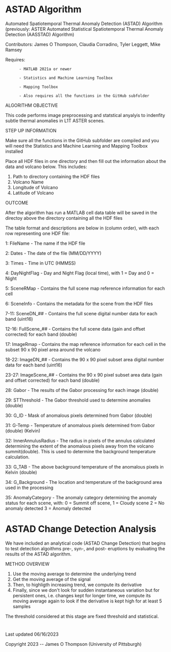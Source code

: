 # ASTAD Algorithm
 Automated Spatiotemporal Thermal Anomaly Detection (ASTAD) Algorithm 
 (previously: ASTER Automated Statistical Spatiotemporal Thermal Anomaly Detection (AASSTAD) Algorithm) 

Contributors: James O Thompson, Claudia Corradino, Tyler Leggett, Mike Ramsey

Requires: 

          - MATLAB 2021a or newer

          - Statistics and Machine Learning Toolbox
          
          - Mapping Toolbox
          
          - Also requires all the functions in the GitHub subfolder



ALGORITHM OBJECTIVE

This code performs image preprocessing and statstical anyalyis to
indenfity subtle thermal anomalies in L1T ASTER scenes.


STEP UP INFORMATION

Make sure all the functions in the GitHub subfolder are compiled and you
will need the Statistics and Machine Learning and Mapping Toolbox
installed


Place all HDF files in one directory and then fill out the information 
about the data and volcano below. This includes:

  1. Path to directory containing the HDF files
  2. Volcano Name
  3. Longitude of Volcano
  4. Latitude of Volcano


OUTCOME

After the algorithm has run a MATLAB cell data table will be saved in 
the directoy above the directory containing all the HDF files


The table format and descriptions are below in (column order), with
each row representing one HDF file:



1: FileName - The name if the HDF file

2: Dates - The date of the file (MM/DD/YYYY)

3: Times - Time in UTC (HMMSS)

4: DayNightFlag - Day and Night Flag (local time), with 1 = Day and 
                  0 = Night

5: SceneRMap - Contains the full scene map reference information for each 
               cell

6: SceneInfo - Contains the metadata for the scene from the HDF files

7-11: SceneDN_## - Contains the full scene digital number data for each 
                   band (uint16) 

12-16: FullScene_## - Contains the full scene data (gain and offset 
                      corrected) for each band (double) 

17: ImageRmap - Contains the map reference information for each cell in 
                the subset 90 x 90 pixel area around the volcano

18-22: ImageDN_## - Contains the 90 x 90 pixel subset area digital number
                    data for each band (uint16) 

23-27: ImageScene_## - Contains the 90 x 90 pixel subset area data (gain 
                      and offset corrected) for each band (double) 

28: Gabor - The results of the Gabor processing for each image (double)

29: STThreshold - The Gabor threshold used to determine anomalies 
                  (double)

30: G_ID - Mask of anomalous pixels determined from Gabor (double)

31: G-Temp - Temperature of anomalous pixels determined from Gabor 
             (double) (Kelvin)

32: InnerAnnulusRadius - The radius in pixels of the annulus calculated 
                         determining the extent of the anomalous pixels
                         away from the volcano summit(double). This is 
                         used to determine the background temperature
                         calculation.

33: G_TAB - The above background temperature of the anomalous pixels in
            Kelvin (double)

34: G_Background - The location and temperature of the background area 
                   used in the processing

35: AnomalyCategory - The anomaly category determining the anomaly status
                      for each scene, with: 
                      0 = Summit off scene, 
                      1 = Cloudy scene
                      2 = No anomaly detected
                      3 = Anomaly detected



# ASTAD Change Detection Analysis
We have included an analytical code (ASTAD Change Detection) that begins to test detection algoithms pre-, syn-, and post- eruptions by evaluating the results of the ASTAD algorithm.

METHOD OVERVIEW
1. Use the moving average to determine the underlying trend
2. Get the moving average of the signal
3. Then, to highligth increasing trend, we compute its derivative
4. Finally, since we don't look for sudden instantaneous variation but for persistent ones, i.e. changes kept for longer time, we compute its moving average again to look if the derivative is kept high for at least 5 samples
 
The threshold considered at this stage are fixed threshold and statistical. 


# 
Last updated 06/16/2023

Copyright 2023 -- James O Thompson (University of Pittsburgh)
